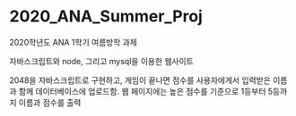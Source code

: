 # 2020_ANA_Summer_Proj
2020학년도 ANA 1학기 여름방학 과제

자바스크립트와 node, 그리고 mysql을 이용한 웹사이트

2048을 자바스크립트로 구현하고, 게임이 끝나면 점수를 사용자에게서 입력받은 이름과 함께 데이터베이스에 업로드함.
웹 페이지에는 높은 점수를 기준으로 1등부터 5등까지 이름과 점수를 출력

